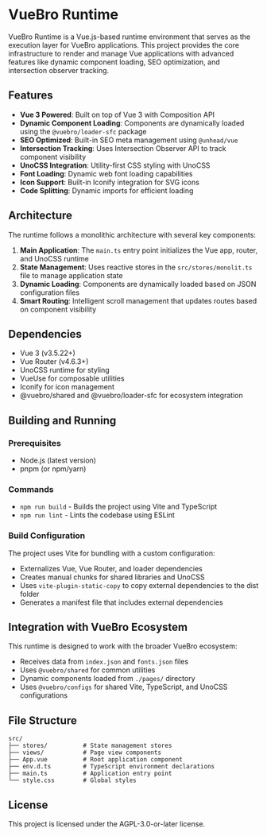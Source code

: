 # VueBro Runtime

VueBro Runtime is a Vue.js-based runtime environment that serves as the execution layer for VueBro applications. This project provides the core infrastructure to render and manage Vue applications with advanced features like dynamic component loading, SEO optimization, and intersection observer tracking.

## Features

- **Vue 3 Powered**: Built on top of Vue 3 with Composition API
- **Dynamic Component Loading**: Components are dynamically loaded using the `@vuebro/loader-sfc` package
- **SEO Optimized**: Built-in SEO meta management using `@unhead/vue`
- **Intersection Tracking**: Uses Intersection Observer API to track component visibility
- **UnoCSS Integration**: Utility-first CSS styling with UnoCSS
- **Font Loading**: Dynamic web font loading capabilities
- **Icon Support**: Built-in Iconify integration for SVG icons
- **Code Splitting**: Dynamic imports for efficient loading

## Architecture

The runtime follows a monolithic architecture with several key components:

1. **Main Application**: The `main.ts` entry point initializes the Vue app, router, and UnoCSS runtime
2. **State Management**: Uses reactive stores in the `src/stores/monolit.ts` file to manage application state
3. **Dynamic Loading**: Components are dynamically loaded based on JSON configuration files
4. **Smart Routing**: Intelligent scroll management that updates routes based on component visibility

## Dependencies

- Vue 3 (v3.5.22+)
- Vue Router (v4.6.3+)
- UnoCSS runtime for styling
- VueUse for composable utilities
- Iconify for icon management
- @vuebro/shared and @vuebro/loader-sfc for ecosystem integration

## Building and Running

### Prerequisites
- Node.js (latest version)
- pnpm (or npm/yarn)

### Commands
- `npm run build` - Builds the project using Vite and TypeScript
- `npm run lint` - Lints the codebase using ESLint

### Build Configuration
The project uses Vite for bundling with a custom configuration:
- Externalizes Vue, Vue Router, and loader dependencies
- Creates manual chunks for shared libraries and UnoCSS
- Uses `vite-plugin-static-copy` to copy external dependencies to the dist folder
- Generates a manifest file that includes external dependencies

## Integration with VueBro Ecosystem

This runtime is designed to work with the broader VueBro ecosystem:
- Receives data from `index.json` and `fonts.json` files
- Uses `@vuebro/shared` for common utilities
- Dynamic components loaded from `./pages/` directory
- Uses `@vuebro/configs` for shared Vite, TypeScript, and UnoCSS configurations

## File Structure

```
src/
├── stores/          # State management stores
├── views/           # Page view components
├── App.vue          # Root application component
├── env.d.ts         # TypeScript environment declarations
├── main.ts          # Application entry point
└── style.css        # Global styles
```

## License

This project is licensed under the AGPL-3.0-or-later license.